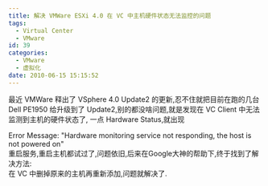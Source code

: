 ```yaml
---
title: 解决 VMWare ESXi 4.0 在 VC 中主机硬件状态无法监控的问题
tags:
  - Virtual Center
  - VMware
id: 39
categories:
  - VMware
  - 虚拟化
date: 2010-06-15 15:15:52
---
```


最近 VMWare 释出了 VSphere 4.0 Update2 的更新,忍不住就把目前在跑的几台 Dell PE1950 给升级到了 Update2,别的都没啥问题,就是发现在 VC Client 中无法监测到主机的硬件状态了, 一点 Hardware Status,就出现
<div>Error Message: "Hardware monitoring service not responding, the host is not powered on"</div>
<div></div>
<div>重启服务,重启主机都试过了,问题依旧,后来在Google大神的帮助下,终于找到了解决方法:</div>
<div>在 VC 中删掉原来的主机再重新添加,问题就解决了.</div>